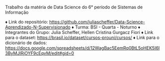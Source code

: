 Trabalho da matéria de Data Science do 6° período de Sistemas de Informação

  ♦ Link do repositório: https://github.com/juliascheffer/Data-Science-Aprendizado-N-Supervisionado
  ♦ Turma: BSI - Quarta - Noturno
  ♦ Integrantes do Grupo: Julia Scheffer, Hellen Cristina Gurgacz Fiori
  ♦ Link para o dataset: https://brasil.io/dataset/cursos-prouni/cursos/
  ♦ Link para o dicionário de dados: https://docs.google.com/spreadsheets/d/12WagBac5EemRq0BtL5oHEK5I6I3ByMJIRjOYF9cEqvM/edit#gid=0

